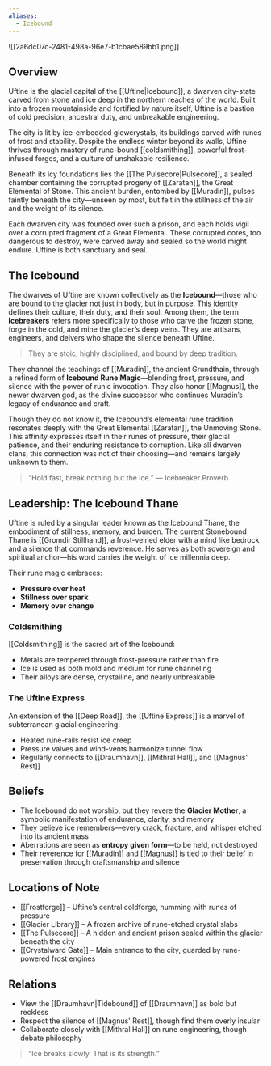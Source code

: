 ```yaml
---
aliases:
  - Icebound
---
```


![[2a6dc07c-2481-498a-96e7-b1cbae589bb1.png]]
## Overview

Uftine is the glacial capital of the [[Uftine|Icebound]], a dwarven city-state carved from stone and ice deep in the northern reaches of the world. Built into a frozen mountainside and fortified by nature itself, Uftine is a bastion of cold precision, ancestral duty, and unbreakable engineering.

The city is lit by ice-embedded glowcrystals, its buildings carved with runes of frost and stability. Despite the endless winter beyond its walls, Uftine thrives through mastery of rune-bound [[coldsmithing]], powerful frost-infused forges, and a culture of unshakable resilience.

Beneath its icy foundations lies the [[The Pulsecore|Pulsecore]], a sealed chamber containing the corrupted progeny of [[Zaratan]], the Great Elemental of Stone. This ancient burden, entombed by [[Muradin]], pulses faintly beneath the city—unseen by most, but felt in the stillness of the air and the weight of its silence.

Each dwarven city was founded over such a prison, and each holds vigil over a corrupted fragment of a Great Elemental. These corrupted cores, too dangerous to destroy, were carved away and sealed so the world might endure. Uftine is both sanctuary and seal.

## The Icebound

The dwarves of Uftine are known collectively as the **Icebound**—those who are bound to the glacier not just in body, but in purpose. This identity defines their culture, their duty, and their soul. Among them, the term **Icebreakers** refers more specifically to those who carve the frozen stone, forge in the cold, and mine the glacier’s deep veins. They are artisans, engineers, and delvers who shape the silence beneath Uftine.
  
>They are stoic, highly disciplined, and bound by deep tradition.

They channel the teachings of [[Muradin]], the ancient Grundthain, through a refined form of **Icebound Rune Magic**—blending frost, pressure, and silence with the power of runic invocation. They also honor [[Magnus]], the newer dwarven god, as the divine successor who continues Muradin’s legacy of endurance and craft.


Though they do not know it, the Icebound’s elemental rune tradition resonates deeply with the Great Elemental [[Zaratan]], the Unmoving Stone. This affinity expresses itself in their runes of pressure, their glacial patience, and their enduring resistance to corruption. Like all dwarven clans, this connection was not of their choosing—and remains largely unknown to them.

> “Hold fast, break nothing but the ice.” — Icebreaker Proverb

## Leadership: The Icebound Thane

Uftine is ruled by a singular leader known as the Icebound Thane, the embodiment of stillness, memory, and burden. The current Stonebound Thane is [[Gromdir Stillhand]], a frost-veined elder with a mind like bedrock and a silence that commands reverence. He serves as both sovereign and spiritual anchor—his word carries the weight of ice millennia deep.
  
Their rune magic embraces:
- **Pressure over heat**
- **Stillness over spark**
- **Memory over change**

### Coldsmithing

[[Coldsmithing]] is the sacred art of the Icebound:
- Metals are tempered through frost-pressure rather than fire
- Ice is used as both mold and medium for rune channeling
- Their alloys are dense, crystalline, and nearly unbreakable

### The Uftine Express

An extension of the [[Deep Road]], the [[Uftine Express]] is a marvel of subterranean glacial engineering:
- Heated rune-rails resist ice creep
- Pressure valves and wind-vents harmonize tunnel flow
- Regularly connects to [[Draumhavn]], [[Mithral Hall]], and [[Magnus' Rest]]


## Beliefs

- The Icebound do not worship, but they revere the **Glacier Mother**, a symbolic manifestation of endurance, clarity, and memory
- They believe ice remembers—every crack, fracture, and whisper etched into its ancient mass
- Aberrations are seen as **entropy given form**—to be held, not destroyed
- Their reverence for [[Muradin]] and [[Magnus]] is tied to their belief in preservation through craftsmanship and silence

## Locations of Note
- [[Frostforge]] – Uftine’s central coldforge, humming with runes of pressure
- [[Glacier Library]] – A frozen archive of rune-etched crystal slabs
- [[The Pulsecore]] – A hidden and ancient prison sealed within the glacier beneath the city
- [[Crystalward Gate]] – Main entrance to the city, guarded by rune-powered frost engines  

## Relations

- View the [[Draumhavn|Tidebound]] of [[Draumhavn]] as bold but reckless
- Respect the silence of [[Magnus' Rest]], though find them overly insular
- Collaborate closely with [[Mithral Hall]] on rune engineering, though debate philosophy  

> “Ice breaks slowly. That is its strength.”